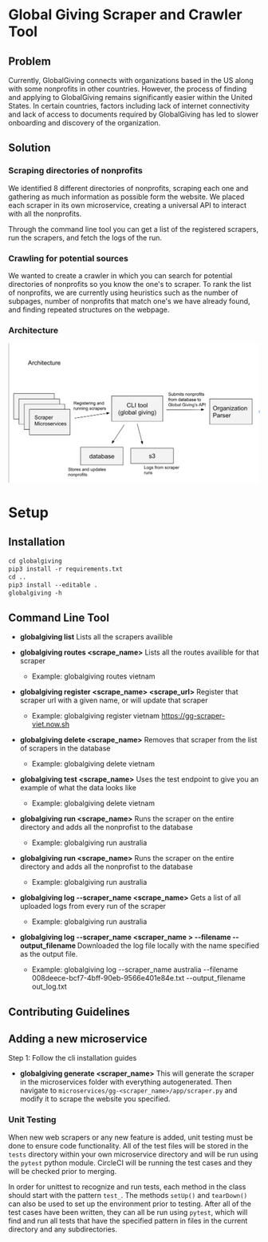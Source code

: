 # Global Giving Scraper and Crawler Tool



## Problem
Currently, GlobalGiving connects with organizations based in the US along with some nonprofits in other countries. However, the process of finding and applying to GlobalGiving remains significantly easier within the United States. In certain countries, factors including lack of internet connectivity and lack of access to documents required by GlobalGiving has led to slower onboarding and discovery of the organization. 

## Solution 

### Scraping directories of nonprofits

We identified 8 different directories of nonprofits, scraping each one and gathering as much information as possible form the website. We placed each scraper in its own microservice, creating a universal API to interact with all the nonprofits. 

Through the command line tool you can get a list of the registered scrapers, run the scrapers, and fetch the logs of the run.

### Crawling for potential sources 
 
We wanted to create a crawler in which you can search for potential directories of nonprofits so you know the one's to scraper. To rank the list of nonprofits, we are currently using heuristics such as the number of subpages, number of nonprofits that match one's we have already found, and finding repeated structures on the webpage. 

### Architecture

![GitHub Logo](/resources/architecture.png)


# Setup

## Installation

```
cd globalgiving 
pip3 install -r requirements.txt
cd ..
pip3 install --editable .
globalgiving -h
```

## Command Line Tool

* **globalgiving list** 
Lists all the scrapers availible


* **globalgiving routes <scrape_name>** 
Lists all the routes availible for that scraper
    * Example: globalgiving routes vietnam

* **globalgiving register <scrape_name> <scrape_url>** 
Register that scraper url with a given name, or will update that scraper
    * Example: globalgiving register vietnam https://gg-scraper-viet.now.sh


* **globalgiving delete <scrape_name>** 
Removes that scraper from the list of scrapers in the database
    * Example: globalgiving delete vietnam 


* **globalgiving test <scrape_name>** 
Uses the test endpoint to give you an example of what the data looks like
    * Example: globalgiving delete vietnam 

* **globalgiving run <scrape_name>** 
Runs the scraper on the entire directory and adds all the nonprofist to the database
    * Example: globalgiving run australia

* **globalgiving run <scrape_name>** 
Runs the scraper on the entire directory and adds all the nonprofist to the database
    * Example: globalgiving run australia

* **globalgiving log --scraper_name <scrape_name>** 
Gets a list of all uploaded logs from every run of the scraper
    * Example: globalgiving run australia

* **globalgiving log --scraper_name <scraper_name > --filename <file name> --output_filename <output file name>** 
Downloaded the log file locally with the name specified as the output file. 
    * Example: globalgiving log --scraper_name australia --filename
008deece-bcf7-4bff-90eb-9566e401e84e.txt --output_filename out_log.txt    

## Contributing Guidelines

## Adding a new microservice

Step 1: Follow the cli installation guides
* **globalgiving generate <scraper_name>** 
This will generate the scraper in the microservices folder with everything autogenerated. Then navigate to ```microservices/gg-<scraper_name>/app/scraper.py``` and modify it to scrape the website you specified. 


### Unit Testing
When new web scrapers or any new feature is added, unit testing must be done to ensure code functionality. All of the test files will be stored in the `tests` directory within your own microservice directory and will be run using the `pytest` python module. CircleCI will be running the test cases and they will be checked prior to merging.

In order for unittest to recognize and run tests, each method in the class should start with the pattern `test_`. The methods `setUp()` and `tearDown()` can also be used to set up the environment prior to testing. After all of the test cases have been written, they can all be run using `pytest`, which will find and run all tests that have the specified pattern in files in the current directory and any subdirectories.






